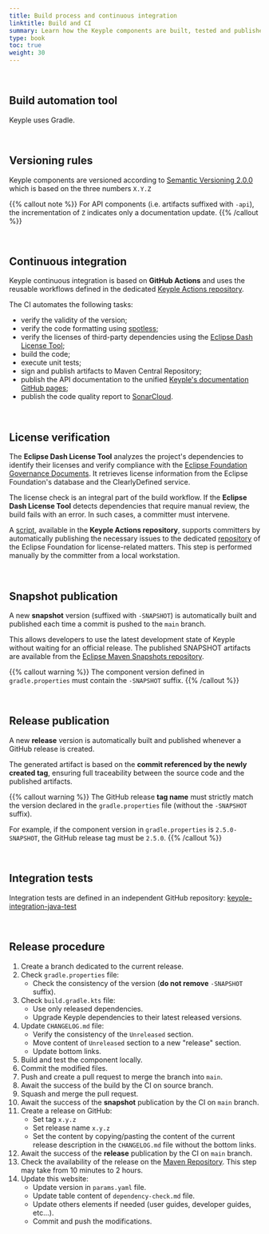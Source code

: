 ```yaml
---
title: Build process and continuous integration
linktitle: Build and CI
summary: Learn how the Keyple components are built, tested and published.
type: book
toc: true
weight: 30
---
```


<br>

## Build automation tool

Keyple uses Gradle.

<br>

## Versioning rules

Keyple components are versioned according to [Semantic Versioning 2.0.0](https://semver.org) which is based on the three numbers `X.Y.Z`

{{% callout note %}}
For API components (i.e. artifacts suffixed with `-api`), the incrementation of `Z` indicates only a documentation update.
{{% /callout %}}

<br>

## Continuous integration

Keyple continuous integration is based on **GitHub Actions** and uses the reusable
workflows defined in the dedicated [Keyple Actions repository](https://github.com/eclipse-keyple/keyple-actions).

The CI automates the following tasks:
* verify the validity of the version;
* verify the code formatting using [spotless](https://github.com/diffplug/spotless);
* verify the licenses of third-party dependencies using the [Eclipse Dash License Tool](https://github.com/eclipse-dash/dash-licenses);
* build the code;
* execute unit tests;
* sign and publish artifacts to Maven Central Repository;
* publish the API documentation to the unified [Keyple's documentation GitHub pages](https://docs.keyple.org/);
* publish the code quality report to [SonarCloud](https://sonarcloud.io/organizations/eclipse/projects?search=keyple&sort=-analysis_date).

<br>

## License verification

The **Eclipse Dash License Tool** analyzes the project's dependencies to identify their licenses and verify compliance
with the [Eclipse Foundation Governance Documents](https://www.eclipse.org/org/documents/). It retrieves license
information from the Eclipse Foundation's database and the ClearlyDefined service.

The license check is an integral part of the build workflow. If the **Eclipse Dash License Tool** detects dependencies
that require manual review, the build fails with an error. In such cases, a committer must intervene.

A [script](https://github.com/eclipse-keyple/keyple-actions/tree/main/tools/dash-licenses), available in the
**Keyple Actions repository**, supports committers by automatically publishing the necessary issues to the
dedicated [repository](https://gitlab.eclipse.org/eclipsefdn/emo-team/iplab/-/issues) of the Eclipse Foundation
for license-related matters. This step is performed manually by the committer from a local workstation.

<br>

## Snapshot publication

A new **snapshot** version (suffixed with `-SNAPSHOT`) is automatically built and published each time a commit is pushed
to the `main` branch.

This allows developers to use the latest development state of Keyple without waiting for an official release. The
published SNAPSHOT artifacts are available from
the [Eclipse Maven Snapshots repository](https://central.sonatype.com/service/rest/repository/browse/maven-snapshots).

{{% callout warning %}}
The component version defined in `gradle.properties` must contain the `-SNAPSHOT` suffix.
{{% /callout %}}

<br>

## Release publication

A new **release** version is automatically built and published whenever a GitHub release is created.

The generated artifact is based on the **commit referenced by the newly created tag**, ensuring full traceability
between the source code and the published artifacts.

{{% callout warning %}}
The GitHub release **tag name** must strictly match the version declared in the `gradle.properties` file (without the
`-SNAPSHOT` suffix).

For example, if the component version in `gradle.properties` is `2.5.0-SNAPSHOT`, the GitHub release tag must be
`2.5.0`.
{{% /callout %}}

<br>

## Integration tests

Integration tests are defined in an independent GitHub repository: [keyple-integration-java-test](https://github.com/eclipse-keyple/keyple-integration-java-test)

<br>

## Release procedure

1. Create a branch dedicated to the current release.
2. Check `gradle.properties` file:
    - Check the consistency of the version (**do not remove** `-SNAPSHOT` suffix).
3. Check `build.gradle.kts` file:
    - Use only released dependencies.
    - Upgrade Keyple dependencies to their latest released versions.
4. Update `CHANGELOG.md` file:
    - Verify the consistency of the `Unreleased` section.
    - Move content of `Unreleased` section to a new "release" section.
    - Update bottom links.
5. Build and test the component locally.
6. Commit the modified files.
7. Push and create a pull request to merge the branch into `main`.
8. Await the success of the build by the CI on source branch.
9. Squash and merge the pull request.
10. Await the success of the **snapshot** publication by the CI on `main` branch.
11. Create a release on GitHub:
    - Set tag `x.y.z`
    - Set release name `x.y.z`
    - Set the content by copying/pasting the content of the current release description in the `CHANGELOG.md` file
      without the bottom links.
12. Await the success of the **release** publication by the CI on `main` branch.
13. Check the availability of the release on
    the [Maven Repository](https://repo.maven.apache.org/maven2/org/eclipse/keyple/). This step may take from 10 minutes
    to 2 hours.
14. Update this website:
    - Update version in `params.yaml` file.
    - Update table content of `dependency-check.md` file.
    - Update others elements if needed (user guides, developer guides, etc...).
    - Commit and push the modifications.